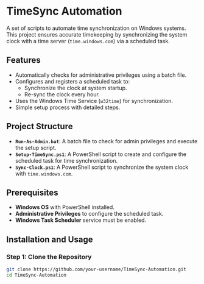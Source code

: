 # TimeSync Automation

A set of scripts to automate time synchronization on Windows systems. This project ensures accurate timekeeping by synchronizing the system clock with a time server (`time.windows.com`) via a scheduled task.

## Features

- Automatically checks for administrative privileges using a batch file.
- Configures and registers a scheduled task to:
  - Synchronize the clock at system startup.
  - Re-sync the clock every hour.
- Uses the Windows Time Service (`w32time`) for synchronization.
- Simple setup process with detailed steps.

## Project Structure

- **`Run-As-Admin.bat`**: A batch file to check for admin privileges and execute the setup script.
- **`Setup-TimeSync.ps1`**: A PowerShell script to create and configure the scheduled task for time synchronization.
- **`Sync-Clock.ps1`**: A PowerShell script to synchronize the system clock with `time.windows.com`.

## Prerequisites

- **Windows OS** with PowerShell installed.
- **Administrative Privileges** to configure the scheduled task.
- **Windows Task Scheduler** service must be enabled.

## Installation and Usage

### Step 1: Clone the Repository
```bash
git clone https://github.com/your-username/TimeSync-Automation.git
cd TimeSync-Automation
